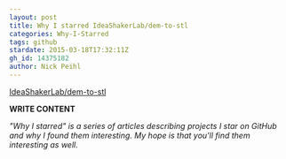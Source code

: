```yaml
---
layout: post
title: Why I starred IdeaShakerLab/dem-to-stl
categories: Why-I-Starred
tags: github
stardate: 2015-03-18T17:32:11Z
gh_id: 14375182
author: Nick Peihl
---
```


[IdeaShakerLab/dem-to-stl](https://github.com/IdeaShakerLab/dem-to-stl)

**WRITE CONTENT**

*"Why I starred" is a series of articles describing projects I star on GitHub and why I found them interesting. My hope is that you'll find them interesting as well.*

